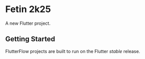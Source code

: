 # Fetin 2k25

A new Flutter project.

## Getting Started

FlutterFlow projects are built to run on the Flutter _stable_ release.
